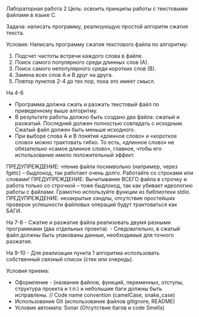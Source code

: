 Лабораторная работа 2
Цель: освоить принципы работы с текстовыми файлами в языке С.

Задача: написать программу, реализующую простой алгоритм сжатия текста.

Условия:
Написать программу сжатия текстового файла по алгоритму: 
1.	Подсчет частоты встречи каждого слова в файле.
2.	Поиск самого популярного среди длинных слов (А).
3.	Поиск самого непопулярного среди коротких слов (В).
4.	Замена всех слов А и В друг на друга.
5.	Повтор пунктов 2-4 до тех пор, пока это имеет смысл.

На 4-6
- Программа должна сжать и разжать текстовый файл по приведенному выше алгоритму.
- В результате работы должно быть создано два файла: сжатый и разжатый. Последний должен полностью совпадать с исходным. Сжатый файл должен быть меньше исходного.
- При выборе слова А и В понятия «длинное слово» и «короткое слово» можно трактовать гибко. То есть, «длинное слово» не обязательно «самое длинное слово», главное, чтобы его использование имело положительный эффект.

ПРЕДУПРЕЖДЕНИЕ: чтение файла посимвольно (например, через fgetc) – быдлокод, так работает очень долго. Работайте со строками или словами!
ПРЕДУПРЕЖДЕНИЕ: Вычитывание ВСЕГО файла в строчку и работа только со строчкой – тоже быдлокод, так как убивает идеологию работы с файлами. Грамотно используйте функции из библиотеки stdio.
ПРЕДУПРЕЖДЕНИЕ: незакрытые хэндлы, отсутствие простейших проверок успешности файловых операций будут трактоваться как БАГИ.

На 7-8
	- Сжатие и разжатие файла реализовать двумя разными программами (два отдельных проекта).
	- Следовательно, в сжатый файл должны быть упакованы данные, необходимые для точного разжатия.

На 9-10
	- Для реализации пункта 1 алгоритма использовать собственный связный список (стек или очередь).

Условия приема:
-	Оформление - (названия файлов, функций, переменных, отступы, структура проекта и т.п.) и небольшие баги должны быть исправлены. // Code name convention (camelCase, snake_case)
-	Использование Git (использование файлов gitignore, README)
-	Условие автомата: Sonar (Отсутствие багов и code Smells)
